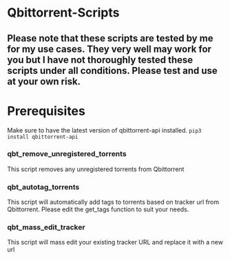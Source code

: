 # Qbittorrent-Scripts

## Please note that these scripts are tested by me for my use cases.  They very well may work for you but I have not thoroughly tested these scripts under all conditions.  Please test and use at your own risk.

# Prerequisites

Make sure to have the latest version of qbittorrent-api installed. `pip3 install qbittorrent-api`

### qbt_remove_unregistered_torrents

This script removes any unregistered torrents from Qbittorrent

### qbt_autotag_torrents

This script will automatically add tags to torrents based on tracker url from Qbittorrent. Please edit the get_tags function to suit your needs.

### qbt_mass_edit_tracker

This script will mass edit your existing tracker URL and replace it with a new url
